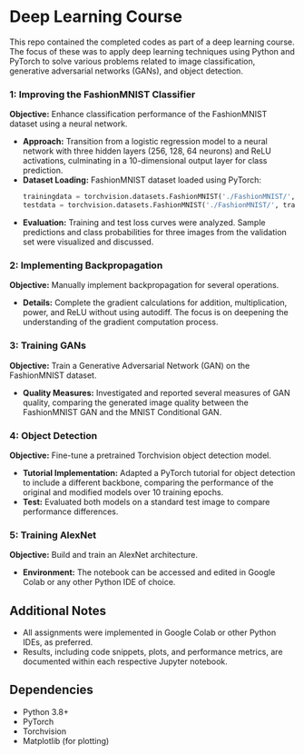 # Deep Learning Course

This repo contained the completed codes as part of a deep learning course. The focus of these was to apply deep learning techniques using Python and PyTorch to solve various problems related to image classification, generative adversarial networks (GANs), and object detection.

### 1: Improving the FashionMNIST Classifier
**Objective:** Enhance classification performance of the FashionMNIST dataset using a neural network.  
- **Approach:** Transition from a logistic regression model to a neural network with three hidden layers (256, 128, 64 neurons) and ReLU activations, culminating in a 10-dimensional output layer for class prediction.  
- **Dataset Loading:** FashionMNIST dataset loaded using PyTorch:  
  ```python
  trainingdata = torchvision.datasets.FashionMNIST('./FashionMNIST/', train=True, download=True, transform=torchvision.transforms.ToTensor())  
  testdata = torchvision.datasets.FashionMNIST('./FashionMNIST/', train=False, download=True, transform=torchvision.transforms.ToTensor())  
  ```
- **Evaluation:** Training and test loss curves were analyzed. Sample predictions and class probabilities for three images from the validation set were visualized and discussed.  

### 2: Implementing Backpropagation
**Objective:** Manually implement backpropagation for several operations.  
- **Details:** Complete the gradient calculations for addition, multiplication, power, and ReLU without using autodiff. The focus is on deepening the understanding of the gradient computation process.  

### 3: Training GANs
**Objective:** Train a Generative Adversarial Network (GAN) on the FashionMNIST dataset.  
- **Quality Measures:** Investigated and reported several measures of GAN quality, comparing the generated image quality between the FashionMNIST GAN and the MNIST Conditional GAN.  

### 4: Object Detection
**Objective:** Fine-tune a pretrained Torchvision object detection model.  
- **Tutorial Implementation:** Adapted a PyTorch tutorial for object detection to include a different backbone, comparing the performance of the original and modified models over 10 training epochs.  
- **Test:** Evaluated both models on a standard test image to compare performance differences.  

### 5: Training AlexNet
**Objective:** Build and train an AlexNet architecture.  
- **Environment:** The notebook can be accessed and edited in Google Colab or any other Python IDE of choice.  

## Additional Notes
- All assignments were implemented in Google Colab or other Python IDEs, as preferred.  
- Results, including code snippets, plots, and performance metrics, are documented within each respective Jupyter notebook.  

## Dependencies
- Python 3.8+  
- PyTorch  
- Torchvision  
- Matplotlib (for plotting)  
